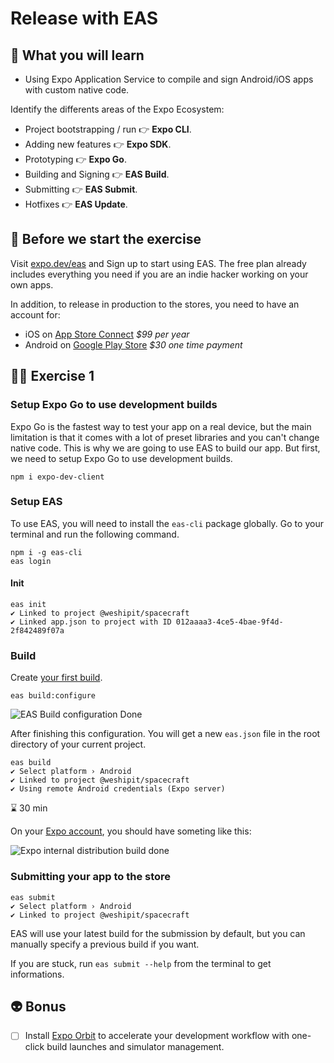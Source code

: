 # Release with EAS

## 📡 What you will learn

- Using Expo Application Service to compile and sign Android/iOS apps with custom native code.

Identify the differents areas of the Expo Ecosystem:

- Project bootstrapping / run 👉 __Expo CLI__.
- Adding new features 👉 __Expo SDK__.
- Prototyping 👉 __Expo Go__.
- Building and Signing 👉 __EAS Build__.
- Submitting 👉 __EAS Submit__.
- Hotfixes 👉 __EAS Update__.

## 👾 Before we start the exercise

Visit [expo.dev/eas](https://expo.dev/eas) and Sign up to start using EAS. The free plan already includes everything you need if you are an indie hacker working on your own apps.

In addition, to release in production to the stores, you need to have an account for:

- iOS on [App Store Connect](https://appstoreconnect.apple.com/) _$99 per year_
- Android on [Google Play Store](https://play.google.com/console/developers) _$30 one time payment_

## 👨‍🚀 Exercise 1

### Setup Expo Go to use development builds

Expo Go is the fastest way to test your app on a real device, but the main limitation is that it comes with a lot of preset libraries and you can't change native code. This is why we are going to use EAS to build our app. But first, we need to setup Expo Go to use development builds.

```console
npm i expo-dev-client
```

### Setup EAS

To use EAS, you will need to install the `eas-cli` package globally. Go to your terminal and run the following command.

```console
npm i -g eas-cli
eas login
```

#### Init

```console
eas init
✔ Linked to project @weshipit/spacecraft
✔ Linked app.json to project with ID 012aaaa3-4ce5-4bae-9f4d-2f842489f07a
```

### Build

Create [your first build](https://docs.expo.dev/build/setup/).

```console
eas build:configure
```

![EAS Build configuration Done](https://raw.githubusercontent.com/flexbox/react-native-workshop/main/challenges/release/eas-build-configure.png)

After finishing this configuration. You will get a new `eas.json` file in the root directory of your current project.

```console
eas build
✔ Select platform › Android
✔ Linked to project @weshipit/spacecraft
✔ Using remote Android credentials (Expo server)
```

⌛ 30 min

On your [Expo account](https://expo.dev), you should have someting like this:

![Expo internal distribution build done](https://raw.githubusercontent.com/flexbox/react-native-workshop/main/challenges/release/ios-build-done.png)

### Submitting your app to the store

```console
eas submit
✔ Select platform › Android
✔ Linked to project @weshipit/spacecraft
```

EAS will use your latest build for the submission by default, but you can manually specify a previous build if you want.

If you are stuck, run `eas submit --help` from the terminal to get informations.

## 👽 Bonus

- [ ] Install [Expo Orbit](https://github.com/expo/orbit) to accelerate your development workflow with one-click build launches and simulator management.
